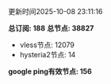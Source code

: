 更新时间2025-10-08 23:11:16

**总订阅: 188**
**总节点: 38827**
- vless节点: 12079
- hysteria2节点: 14

**google ping有效节点: 156**
